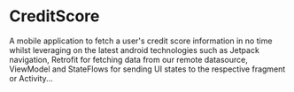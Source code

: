 # CreditScore
A mobile application to fetch a user's credit score information in no time whilst leveraging on the latest android technologies such as 
Jetpack navigation, Retrofit for fetching data from our remote datasource, ViewModel and StateFlows for sending UI states to the respective fragment or Activity...
